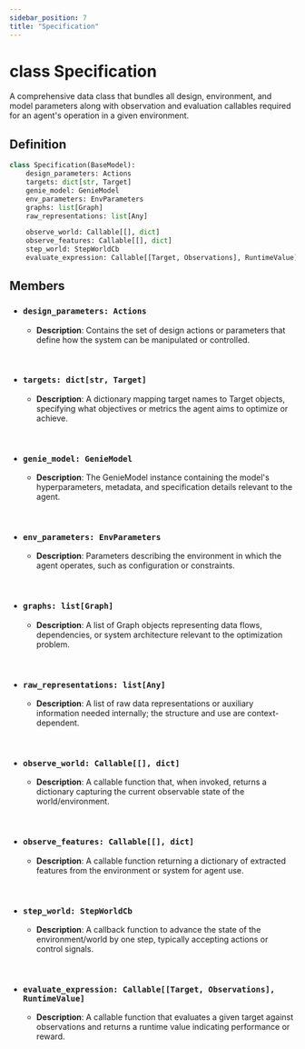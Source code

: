 ```yaml
---
sidebar_position: 7
title: "Specification"
---
```


# class Specification
A comprehensive data class that bundles all design, environment, and model parameters along with observation and evaluation callables required for an agent's operation in a given environment.

## Definition
```py
class Specification(BaseModel):
    design_parameters: Actions
    targets: dict[str, Target]
    genie_model: GenieModel
    env_parameters: EnvParameters
    graphs: list[Graph]
    raw_representations: list[Any] 

    observe_world: Callable[[], dict]
    observe_features: Callable[[], dict]
    step_world: StepWorldCb
    evaluate_expression: Callable[[Target, Observations], RuntimeValue]
```

## Members
- ### `design_parameters: Actions`
    + **Description**: Contains the set of design actions or parameters that define how the system can be manipulated or controlled.

&nbsp;

- ### `targets: dict[str, Target]`
    + **Description**: A dictionary mapping target names to Target objects, specifying what objectives or metrics the agent aims to optimize or achieve.

&nbsp;

- ### `genie_model: GenieModel`
    + **Description**: The GenieModel instance containing the model's hyperparameters, metadata, and specification details relevant to the agent.

&nbsp;

- ### `env_parameters: EnvParameters`
    + **Description**: Parameters describing the environment in which the agent operates, such as configuration or constraints.

&nbsp;

- ### `graphs: list[Graph]`
    + **Description**: A list of Graph objects representing data flows, dependencies, or system architecture relevant to the optimization problem.

&nbsp;

- ### `raw_representations: list[Any]`
    + **Description**: A list of raw data representations or auxiliary information needed internally; the structure and use are context-dependent.

&nbsp;

- ### `observe_world: Callable[[], dict]`
    + **Description**: A callable function that, when invoked, returns a dictionary capturing the current observable state of the world/environment.

&nbsp;

- ### `observe_features: Callable[[], dict]`
    + **Description**: A callable function returning a dictionary of extracted features from the environment or system for agent use.

&nbsp;

- ### `step_world: StepWorldCb`
    + **Description**: A callback function to advance the state of the environment/world by one step, typically accepting actions or control signals.

&nbsp;

- ### `evaluate_expression: Callable[[Target, Observations], RuntimeValue]`
    + **Description**: A callable function that evaluates a given target against observations and returns a runtime value indicating performance or reward.

&nbsp;